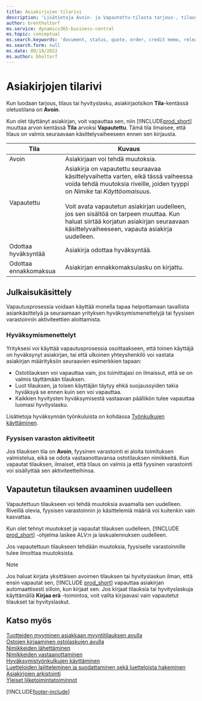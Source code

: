 ```yaml
---
title: Asiakirjojen tilarivi
description: 'Lisätietoja Avoin- ja Vapautettu-tilasta tarjous-, tilaus- ja hyvityslaskuasiakirjoissa.'
author: brentholtorf
ms.service: dynamics365-business-central
ms.topic: conceptual
ms.search.keywords: 'document, status, quote, order, credit memo, released, open, pending approval, pending prepayment,'
ms.search.form: null
ms.date: 09/19/2022
ms.author: bholtorf
---
```

# <a name="status-field-on-documents"></a><a name="status-field-on-documents"></a>Asiakirjojen tilarivi

Kun luodaan tarjous, tilaus tai hyvityslasku, asiakirjaotsikon **Tila**-kentässä oletustilana on **Avoin**.

Kun olet täyttänyt asiakirjan, voit vapauttaa sen, niin [!INCLUDE[prod_short](includes/prod_short.md)] muuttaa arvon kentässä **Tila** arvoksi **Vapautettu**. Tämä tila ilmaisee, että tilaus on valmis seuraavaan käsittelyvaiheeseen ennen sen kirjausta.

| Tila | Kuvaus |
| ------ | ----------- |
| Avoin   | Asiakirjaan voi tehdä muutoksia. |
| Vapautettu | Asiakirja on vapautettu seuraavaa käsittelyvaihetta varten, eikä tässä vaiheessa voida tehdä muutoksia riveille, joiden tyyppi on *Nimike* tai *Käyttöomaisuus*.<br /><br />Voit avata vapautetun asiakirjan uudelleen, jos sen sisältöä on tarpeen muuttaa. Kun haluat siirtää korjatun asiakirjan seuraavaan käsittelyvaiheeseen, vapauta asiakirja uudelleen. |
| Odottaa hyväksyntää   | Asiakirja odottaa hyväksyntää. |
| Odottaa ennakkomaksua | Asiakirjan ennakkomaksulasku on kirjattu. |

## <a name="release-process"></a><a name="release-process"></a>Julkaisukäsittely

Vapautusprosessia voidaan käyttää monella tapaa helpottamaan tavallista asiankäsittelyä ja seuraamaan yrityksen hyväksymismenettelyjä tai fyysisen varastoinnin aktiviteettien aloittamista.

### <a name="approval-procedures"></a><a name="approval-procedures"></a>Hyväksymismenettelyt

Yrityksesi voi käyttää vapautusprosessia osoittaakseen, että toinen käyttäjä on hyväksynyt asiakirjan, tai että ulkoinen yhteyshenkilö voi vastata asiakirjan määrityksiin seuraavien esimerkkien tapaan:

* Ostotilauksen voi vapauttaa vain, jos toimittajasi on ilmaissut, että se on valmis täyttämään tilauksen.
* Luot tilauksen, ja toisen käyttäjän täytyy ehkä suojaussyiden takia hyväksyä se ennen kuin sen voi vapauttaa.
* Kaikkien hyvitysten hyväksymisestä vastaavan päällikön tulee vapauttaa luomasi hyvityslasku.

Lisätietoja hyväksynnän työnkuluista on kohdassa [Työnkulkujen käyttäminen](across-use-workflows.md).

### <a name="warehouse-activities"></a><a name="warehouse-activities"></a>Fyysisen varaston aktiviteetit

Jos tilauksen tila on **Avoin**, fyysinen varastointi ei aloita toimituksen valmistelua, eikä se odota vastaanottavansa ostotilauksen nimikkeitä. Kun vapautat tilauksen, ilmaiset, että tilaus on valmis ja että fyysinen varastointi voi sisällyttää sen aktiviteetteihinsa.

## <a name="reopen-a-released-order"></a><a name="reopen-a-released-order"></a>Vapautetun tilauksen avaaminen uudelleen

Vapautettuun tilaukseen voi tehdä muutoksia avaamalla sen uudelleen. Riveillä olevia, fyysisen varastoinnin jo käsittelemiä määriä voi kuitenkin vain kasvattaa.

Kun olet tehnyt muutokset ja vapautat tilauksen uudelleen, [!INCLUDE [prod_short](includes/prod_short.md)] -ohjelma laskee ALV:n ja laskualennuksen uudelleen.

Jos vapautettuun tilaukseen tehdään muutoksia, fyysiselle varastoinnille tulee ilmoittaa muutoksista.

> [!NOTE]
> Jos haluat kirjata yksittäisen avoimen tilauksen tai hyvityslaskun ilman, että ensin vapautat sen, [!INCLUDE [prod_short](includes/prod_short.md)] vapauttaa asiakirjan automaattisesti silloin, kun kirjaat sen. Jos kirjaat tilauksia tai hyvityslaskuja käyttämällä **Kirjaa erä** -toimintoa, voit valita kirjaavasi vain vapautetut tilaukset tai hyvityslaskut.

## <a name="see-also"></a><a name="see-also"></a>Katso myös

[Tuotteiden myyminen asiakkaan myyntitilauksen avulla](sales-how-sell-products.md)  
[Ostojen kirjaaminen ostolaskujen avulla](purchasing-how-record-purchases.md)  
[Nimikkeiden lähettäminen](warehouse-how-ship-items.md)  
[Nimikkeiden vastaanottaminen](warehouse-how-receive-items.md)  
[Hyväksymistyönkulkujen käyttäminen](across-how-use-approval-workflows.md)  
[Luetteloiden lajitteleminen ja suodattaminen sekä luetteloista hakeminen](ui-enter-criteria-filters.md)  
[Asiakirjojen arkistointi](across-how-to-archive-documents.md)  
[Yleiset liiketoimintatoiminnot](ui-across-business-areas.md)  

[!INCLUDE[footer-include](includes/footer-banner.md)]
